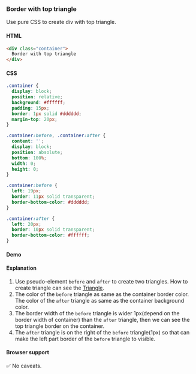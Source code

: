 ### Border with top triangle

Use pure CSS to create div with top triangle.

#### HTML

```html
<div class="container">
  Border with top triangle
</div>
```

#### CSS

```css
.container {
  display: block;
  position: relative;
  background: #ffffff;
  padding: 15px;
  border: 1px solid #dddddd;
  margin-top: 20px;
}

.container:before, .container:after {
  content: '';
  display: block;
  position: absolute;
  bottom: 100%;
  width: 0;
  height: 0;
}

.container:before {
  left: 19px;
  border: 11px solid transparent;
  border-bottom-color: #dddddd;
}

.container:after {
  left: 20px;
  border: 10px solid transparent;
  border-bottom-color: #ffffff;
}
```

#### Demo

#### Explanation

1. Use pseudo-element `before` and `after` to create two triangles. How to create triangle can see the [Triangle](https://30-seconds.github.io/30-seconds-of-css/#triangle). 
2. The color of the `before` triangle as same as the container border color. The color of the `after` triangle as same as the container background color.
3. The border width of the `before` triangle is wider 1px(depend on the border width of container) than the `after` triangle, then we can see the top triangle border on the container.
4. The `after` triangle is on the right of the `before` triangle(1px) so that can make the left part border of the `before` triangle to visible.

#### Browser support

<span class="snippet__support-note">✅ No caveats.</span>

<!-- tags: visual -->
